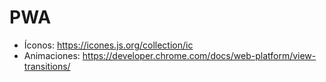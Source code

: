 # PWA

- Íconos: https://icones.js.org/collection/ic
- Animaciones: https://developer.chrome.com/docs/web-platform/view-transitions/
